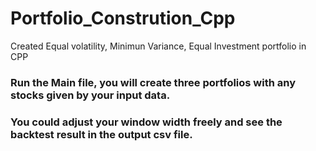 # Portfolio_Constrution_Cpp
Created Equal volatility, Minimun Variance, Equal Investment portfolio in CPP

### Run the Main file, you will create three portfolios with any stocks given by your input data. 
### You could adjust your window width freely and see the backtest result in the output csv file.
